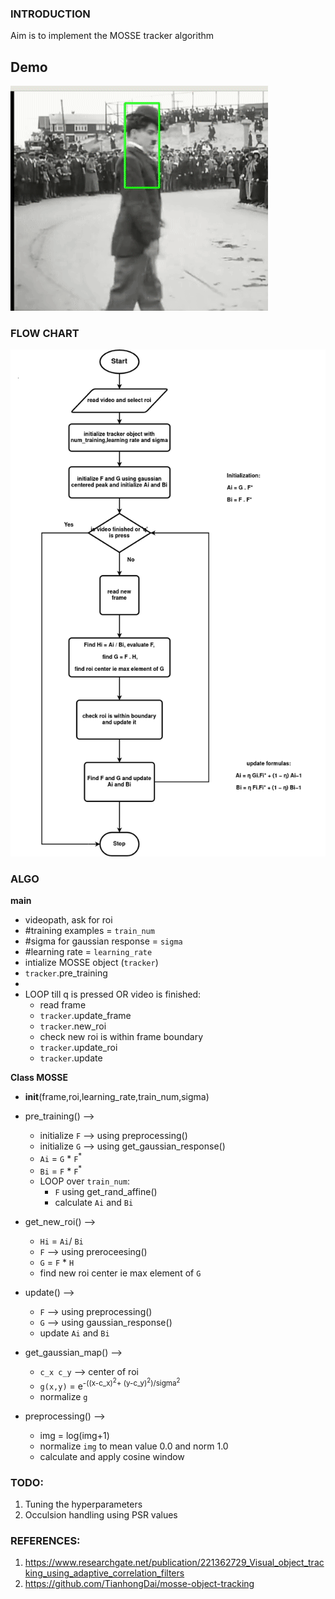 ### INTRODUCTION

Aim is to implement the MOSSE tracker algorithm

## Demo
![demo](../assets/mosse_demo.gif)

### FLOW CHART

![](../assets/MOSSE_flowchart.png)

### ALGO

**main**
* videopath, ask for roi
* #training examples = `train_num`
* #sigma for gaussian response = `sigma`
* #learning rate = `learning_rate`
* intialize MOSSE object (`tracker`)
* `tracker`.pre_training
* 
* LOOP till q is pressed OR video is finished:
    * read frame
    * `tracker`.update_frame
    * `tracker`.new_roi
    * check new roi is within frame boundary
    * `tracker`.update_roi
    * `tracker`.update

**Class MOSSE**
* __init__(frame,roi,learning_rate,train_num,sigma)

* pre_training() --> 
    * initialize `F` --> using preprocessing()
    * initialize `G` --> using get_gaussian_response()
    * `Ai` = `G` * `F`<sup>*</sup>
    * `Bi` = `F` * `F`<sup>*</sup>
    * LOOP over `train_num`:
        * `F` using get_rand_affine()
        * calculate `Ai` and `Bi`

* get_new_roi() -->
    * `Hi` = `Ai`/ `Bi`
    * `F` --> using preroceesing()
    * `G` = `F` * `H`
    * find new roi center ie max element of `G`

* update() --> 
    * `F` --> using preprocessing()
    * `G` --> using gaussian_response()
    * update `Ai` and `Bi`

* get_gaussian_map() --> 
    *  `c_x c_y` --> center of roi
    * `g(x,y)` = e<sup>-((x-c_x)<sup>2</sup>+ (y-c_y)<sup>2</sup>)/sigma<sup>2</sup></sup>
    * normalize `g`

* preprocessing() -->
    * img = log(img+1)
    * normalize `img` to mean value 0.0 and norm 1.0
    * calculate and apply cosine window

### TODO:
1. Tuning the hyperparameters
2. Occulsion handling using PSR values

### REFERENCES:
1. https://www.researchgate.net/publication/221362729_Visual_object_tracking_using_adaptive_correlation_filters
2. https://github.com/TianhongDai/mosse-object-tracking